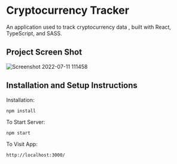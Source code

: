 # Cryptocurrency Tracker

An application used to track cryptocurrency data , built with React,  TypeScript, and SASS.

## Project Screen Shot

![Screenshot 2022-07-11 111458](https://user-images.githubusercontent.com/87665926/178230868-edf98500-de6d-4b5b-a38d-51b2ba93f130.png)

## Installation and Setup Instructions

Installation:

`npm install`  

To Start Server:

`npm start`  

To Visit App:

`http://localhost:3000/`  
